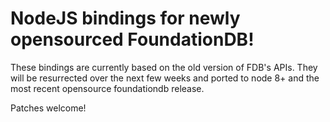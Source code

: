 # NodeJS bindings for newly opensourced FoundationDB!

These bindings are currently based on the old version of FDB's APIs. They will be resurrected over the next few weeks and ported to node 8+ and the most recent opensource foundationdb release.

Patches welcome!
